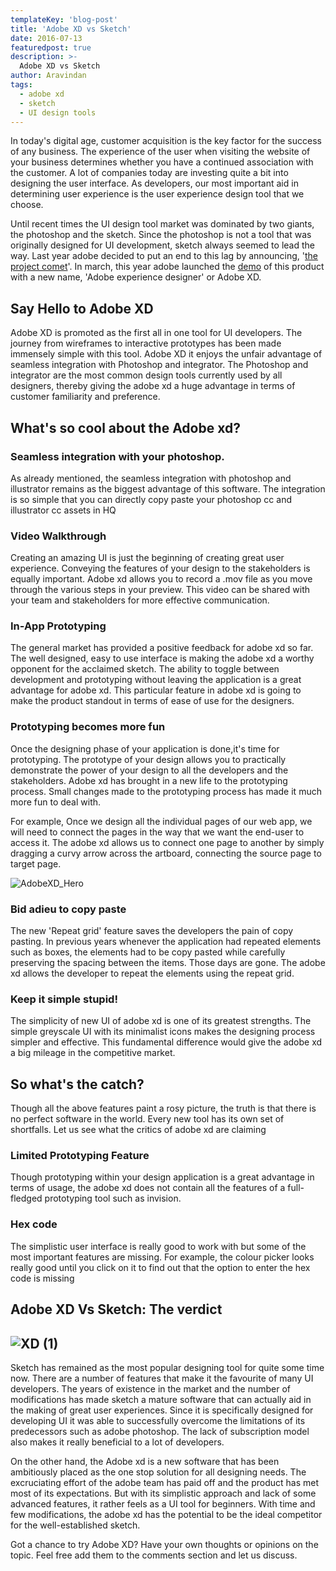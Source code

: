 ```yaml
---
templateKey: 'blog-post'
title: 'Adobe XD vs Sketch'
date: 2016-07-13
featuredpost: true
description: >-
  Adobe XD vs Sketch
author: Aravindan
tags:
  - adobe xd
  - sketch
  - UI design tools
---
```



In today's digital age, customer acquisition is the key factor for the success of any business. The experience of the user when visiting the website of your business determines whether you have a continued association with the customer. A lot of companies today are investing quite a bit into designing the user interface. As developers, our most important aid in determining user experience is the user experience design tool that we choose.

Until recent times the UI design tool market  was dominated by two giants, the photoshop and the sketch. Since the photoshop is not a tool that was originally designed for UI development, sketch always seemed to lead the way. Last year adobe decided to put an end to this lag by announcing, '[the project comet][1]'. In march, this year adobe launched the [demo][2] of this product with a new name, 'Adobe experience designer' or Adobe XD.

## Say Hello to  Adobe XD

 

Adobe XD is promoted as the first all in one tool for UI developers. The journey from wireframes to interactive prototypes has been made immensely simple with this tool. Adobe XD it enjoys the unfair advantage of seamless integration with Photoshop and integrator. The Photoshop and integrator are the most common design tools currently used by all designers, thereby giving the adobe xd a huge advantage in terms of customer familiarity and preference.

## What's so cool about the Adobe xd?

### Seamless integration with your photoshop.

As already mentioned, the seamless integration with photoshop and illustrator remains as the biggest advantage of this software. The integration is so simple that you can directly copy paste your photoshop cc and illustrator cc assets in HQ

### Video Walkthrough

Creating an amazing UI is just the beginning of creating great user experience. Conveying the features of your design to the stakeholders is equally important. Adobe xd allows you to record a .mov file as you move through the various steps in your preview. This video can be shared with your team and stakeholders for more effective communication.

### In-App Prototyping

The general market has provided a positive feedback for adobe xd so far. The well designed, easy to use interface is making the adobe xd a worthy opponent for the acclaimed sketch. The ability to toggle between development and prototyping without leaving the application is a great advantage for adobe xd. This particular feature in adobe xd is going to make the product standout in terms of ease of use for the designers.

### Prototyping becomes more fun

Once the designing phase of your application is done,it's time for prototyping. The prototype of your design allows you to practically demonstrate the power of your design to all the developers and the stakeholders. Adobe xd has brought in a new life to the prototyping process. Small changes made to the prototyping process has made it much more fun to deal with.

For example, Once we design all the individual pages of our web app, we will need to connect the pages in the way that we want the end-user to access it. The adobe xd allows us to connect one page to another by simply dragging a curvy arrow across the artboard, connecting the source page to target page.

![AdobeXD_Hero][3]

### Bid adieu to copy paste

The new 'Repeat grid' feature saves the developers the pain of copy pasting. In previous years whenever the application had repeated elements such as boxes, the elements had to be copy pasted while carefully preserving the spacing between the items. Those days are gone. The adobe xd allows the developer to repeat the elements using the repeat grid.

### Keep it simple stupid!

The simplicity of new UI of adobe xd is one of its greatest strengths. The simple greyscale UI with its minimalist icons makes the designing process simpler and effective. This fundamental difference would give the adobe xd a big mileage in the competitive market.

## So what's the catch?

Though all the above features paint a rosy picture, the truth is that there is no perfect software in the world. Every new tool has its own set of shortfalls. Let us see what the critics of adobe xd are claiming

### Limited Prototyping Feature

Though prototyping within your design application is a great advantage in terms of usage, the adobe xd does not contain all the features of a full-fledged prototyping tool such as invision.

### Hex code

The simplistic user interface is really good to work with but some of the most important features are missing. For example, the colour picker looks really good until you click on it to find out that the option to enter the hex code is missing

### 

## Adobe XD Vs Sketch: The verdict

## ![XD \(1\)][4]

Sketch has remained as the most popular designing tool for quite some time now. There are a number of features that make it the favourite of many UI developers. The years of existence in the market and the number of modifications has made sketch a mature software that can actually aid in the making of great user experiences. Since it is specifically designed for developing UI it was able to successfully overcome the limitations of its predecessors such as adobe photoshop. The lack of subscription model also makes it really beneficial to a lot of developers.

On the other hand, the Adobe xd is a new software that has been ambitiously placed as the one stop solution for all designing needs. The excruciating effort of the adobe team has paid off and the product has met most of its expectations. But with its simplistic approach and lack of some advanced features, it rather feels as a UI tool for beginners. With time and few modifications, the adobe xd has the potential to be the ideal competitor for the well-established sketch.

Got a chance to try Adobe XD? Have your own thoughts or opinions on the topic. Feel free add them to the comments section and let us discuss.

[1]: http://blogs.adobe.com/creativecloud/introducing-project-comet-a-new-tool-for-designing-and-prototyping-user-experiences/
[2]: https://www.adobe.com/products/experience-design.html?promoid=7DRZ6NXX&mv=other
[3]: /img/AdobeXD_Hero-1024x642.png
[4]: /img/XD-1.jpg
  